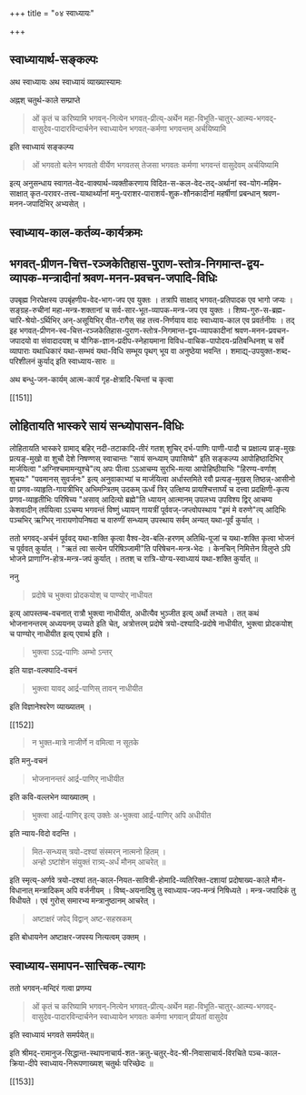 +++
title = "०४ स्वाध्यायः"

+++
## स्वाध्यायार्थ-सङ्कल्पः

अथ स्वाध्यायः 
अथ स्वाध्यायं व्याख्यास्यामः

अह्नश् चतुर्थ-काले सम्प्राप्ते 

> ओं कृतं च करिष्यामि भगवन्-नित्येन भगवत्-प्रीत्य्-अर्थेन महा-विभूति-चातुर्-आत्म्य-भगवद्-वासुदेव-पादारविन्दार्चनेन स्वाध्यायेन भगवत्-कर्मणा भगवन्तम् अर्चयिष्यामि 

इति स्वाध्यायं सङ्कल्प्य 

> ओं भगवतो बलेन भगवतो वीर्येण भगवतस् तेजसा भगवतः कर्मणा भगवन्तं वासुदेवम् अर्चयिष्यामि 

इत्य् अनुसन्धाय स्वागत-वेद-वाक्यार्थ-व्यक्तीकरणाय विदित-स-कल-वेद-तद्-अर्थानां स्व-योग-महिम-साक्षात् कृत-परावर-तत्त्व-याथार्थ्यानां मनु-पराशर-पाराशर्य-शुक-शौनकादीनां महर्षीणां प्रबन्धान् श्रवण-मनन-जपादिभिर् अभ्यसेत् ।

## स्वाध्याय-काल-कर्तव्य-कार्यक्रमः
## भगवत्-प्रीणन-चित्त-रञ्जकेतिहास-पुराण-स्तोत्र-निगमान्त-द्वय-व्यापक-मन्त्रादीनां श्रवण-मनन-प्रवचन-जपादि-विधिः 

उपबृह्म निरपेक्षस्य उपबृंहणीय-वेद-भाग-जप एव युक्तः । तत्रापि साक्षाद् भगवत्-प्रतिपादक एव भागो जप्यः । सङ्ग्रह-रुचीनां महा-मन्त्र-शक्तानां च सर्व-सार-भूत-व्यापक-मन्त्र-जप एव युक्तः । शिष्य-गुरु-स-ब्रह्म-चारि-श्रेयो-ऽर्थिभिर् अन्-असूयिभिर् वीत-रागैस् सह तत्त्व-निर्णयाय वादः स्वाध्याय-काल एव प्रवर्तनीयः । तद् इह भगवत्-प्रीणन-स्व-चित्त-रञ्जकेतिहास-पुराण-स्तोत्र-निगमान्त-द्वय-व्यापकादीनां श्रवण-मनन-प्रवचन-जपादयो वा संवादादयश् च यौगिक-ज्ञान-प्रदीप-स्नेहायमाना विविध-वाचिक-पापोदय-प्रतिबन्धिनश् च सर्वे व्यापाराः यथाधिकारं यथा-सम्भवं यथा-विधि सम्भूय पृथग् भूय वा अनुष्ठेया भवन्ति । शमाद्य्-उपयुक्त-शब्द-परिशीलनं कुर्याद् इति स्वाध्याय-सारः ॥

अथ बन्धु-जन-कार्यम् आत्म-कार्यं गृह-क्षेत्रादि-चिन्तां च कृत्वा

[[151]]

## लोहितायति भास्करे सायं सन्ध्योपासन-विधिः 

लोहितायति भास्करे ग्रामाद् बहिर् नदी-तटाकादि-तीरं गतश् शुचिर् दर्भ-पाणिः पाणी-पादौ च प्रक्षाल्य प्राङ्-मुखः प्रत्यङ्-मुखो वा शुचौ देशे निषण्णस् स्वाचान्तः "सायं सन्ध्याम् उपासिष्ये" इति सङ्कल्प्य आपोहिष्ठादिभिर् मार्जयित्वा "अग्निश्चमामन्युश्चे"त्य् अपः पीत्वा ऽऽआचम्य सुरभि-मत्या आपोहिष्ठीयाभिः "हिरण्य-वर्णाश् शुचयः" "पवमानस् सुवर्जनः" इत्य् अनुवाकाभ्यां च मार्जयित्वा अर्धास्तमिते रवौ प्रत्यङ्-मुखस् तिष्ठन्न्-आसीनो वा प्रणव-व्याहृति-गायत्रीभिर् अभिमन्त्रितम् उदकम् ऊर्ध्वं त्रिर् उत्क्षिप्य प्रायश्चित्तार्घ्यं च दत्त्वा प्रदक्षिणी-कृत्य प्रणव-व्याहृतीभिः परिषिच्य "असाव् आदित्यो ब्रह्मे"ति ध्यायन् आत्मानम् उपलभ्य उपविश्य द्विर् आचम्य केशवादीन् तर्पयित्वा ऽऽचम्य भगवन्तं विष्णुं ध्यायन् गायत्रीं पूर्ववज्-जप्त्वोपस्थाय "इमं मे वरुणे"त्य् आदिभिः पञ्चभिर् ऋग्भिर् नारायणोपनिषदा च वारुणीं सन्ध्याम् उपस्थाय सर्वम् अन्यत् यथा-पूर्वं कुर्यात् ।

ततो भगवद्-अर्चनं पूर्ववद् यथा-शक्ति कृत्वा वैश्व-देव-बलि-हरणम् अतिथि-पूजां च यथा-शक्ति कृत्वा भोजनं च पूर्ववत् कुर्यात् । "ऋतं त्वा सत्येन परिषिञ्जामी"ति परिषेचन-मन्त्र-भेदः । केनचिन् निमित्तेन विलुप्ते ऽपि भोजने प्राणाग्नि-होत्र-मन्त्र-जपं कुर्यात् । ततश् च रात्रि-योग्य-स्वाध्यायं यथा-शक्ति कुर्यात् ॥

ननु 

> प्रदोषे च भुक्त्वा प्रोदकयोश् च  पाण्योर् नाधीयत

इत्य् आपस्तम्ब-वचनात् रात्रौ भुक्त्वा नाधीयीत, अधीत्यैव भुञ्जीत इत्य् अर्थो लभ्यते । तत् कथं भोजनानन्तरम् अध्ययनम् उच्यते इति चेत्, अत्रोत्तरम् प्रदोषे त्रयो-दश्यादि-प्रदोषे नाधीयीत, भुक्त्वा प्रोदकयोश् च पाण्योर् नाधीयीत इत्य् एवार्थ इति । 

> भुक्त्वा ऽऽद्र-पाणिः अम्भो ऽन्तर् 

इति याज्ञ-वल्क्यादि-वचनं 

> भुक्त्वा यावद् आर्द्र-पाणिस् तावन् नाधीयीत 

इति विज्ञानेश्वरेण व्याख्यातम् । 

[[152]]

> न भुक्त-मात्रे नाजीर्णे न वमित्वा न सूतके

इति मनु-वचनं 

> भोजनानन्तरं आर्द्र-पाणिर् नाधीयीत 

इति कवि-वल्लभेन व्याख्यातम् । 

> भुक्त्वा आर्द्र-पाणिर् इत्य् उक्तेः अ-भुक्त्वा आर्द्र-पाणिर् अपि अधीयीत 

इति न्याय-विदो वदन्ति ।

> मित-सन्ध्यस् त्रयो-दश्यां संस्मरन् नात्मनो हितम् ।  
अन्हो ऽष्टांशेन संयुक्तं रात्र्य्-अर्धं मौनम् आचरेत् ॥ 

इति स्मृत्य्-अर्णवे त्रयो-दश्यां तत्-काल-नियत-सावित्री-होमादि-व्यतिरिक्त-दशायां प्रदोषाख्य-काले मौन-विधानात् मन्त्रादिकम् अपि वर्जनीयम् । विष्व्-अयनादिषु तु स्वाध्याय-जप-मन्त्रं निषिध्यते । मन्त्र-जपादिकं तु विधीयते । एवं गुरोस् समारभ्य मन्त्रानुष्ठानम् आचरेत् ।

> अष्टाक्षरं जपेद् विद्वान् अष्ट-सहस्रकम्

इति बोधायनेन अष्टाक्षर-जपस्य नित्यत्वम् उक्तम् ।

## स्वाध्याय-समापन-सात्त्विक-त्यागः

ततो भगवन्-मन्दिरं गत्वा प्रणम्य 

> ओं कृतं च करिष्यामि भगवन्-नित्येन भगवत्-प्रीत्य्-अर्थेन महा-विभूति-चातुर्-आत्म्य-भगवद्-वासुदेव-पादारविन्दार्चनेन स्वाध्यायेन भगवतः कर्मणा भगवान् प्रीयतां वासुदेव 

इति स्वाध्यायं भगवते समर्पयेत्॥

इति श्रीमद्-रामानुज-सिद्धान्त-स्थापनाचार्य-शत-क्रतु-चतुर्-वेद-श्री-निवासाचार्य-विरचिते पञ्च-काल-क्रिया-दीपे स्वाध्याय-निरूपणाख्यश् चतुर्थः परिच्छेदः ॥

[[153]]